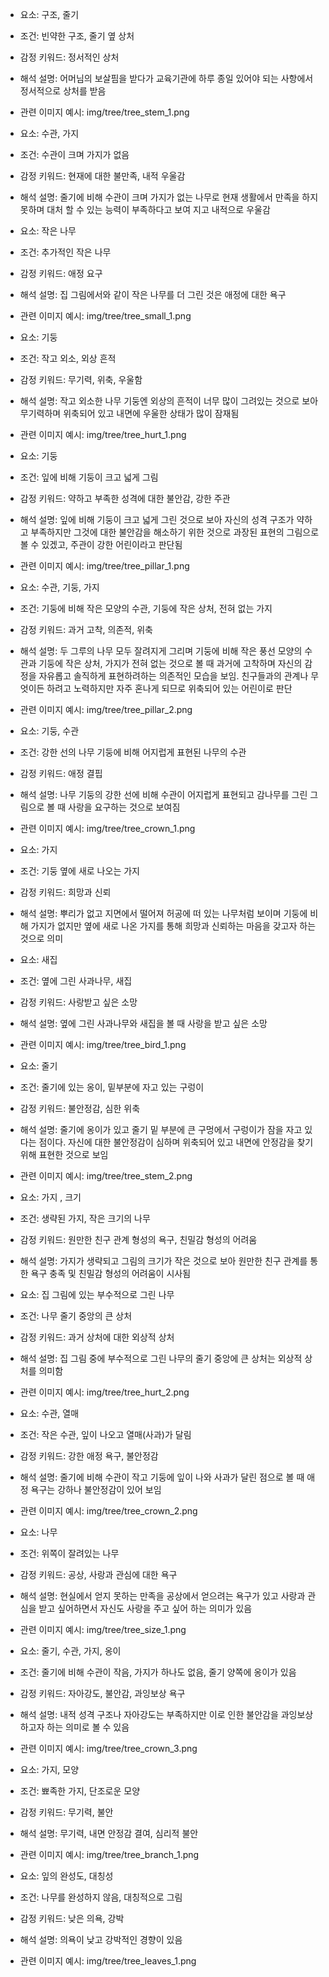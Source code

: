 - 요소: 구조, 줄기
- 조건: 빈약한 구조, 줄기 옆 상처
- 감정 키워드: 정서적인 상처
- 해석 설명: 어머님의 보살핌을 받다가 교육기관에 하루 종일 있어야 되는 사항에서 정서적으로 상처를 받음
- 관련 이미지 예시: img/tree/tree_stem_1.png

- 요소: 수관, 가지
- 조건: 수관이 크며 가지가 없음
- 감정 키워드: 현재에 대한 불만족, 내적 우울감
- 해석 설명:  줄기에 비해 수관이 크며 가지가 없는 나무로 현재 생활에서 만족을 하지 못하며 대처 할 수 있는 능력이 부족하다고 보여 지고 내적으로 우울감

- 요소: 작은 나무
- 조건: 추가적인 작은 나무
- 감정 키워드: 애정 요구
- 해석 설명:  집 그림에서와 같이 작은 나무를 더 그린 것은 애정에 대한 욕구
- 관련 이미지 예시: img/tree/tree_small_1.png

- 요소: 기둥
- 조건: 작고 외소, 외상 흔적
- 감정 키워드: 무기력, 위축, 우울함
- 해석 설명:  작고 외소한 나무 기둥엔 외상의 흔적이 너무 많이 그려있는 것으로 보아 무기력하며 위축되어 있고 내면에 우울한 상태가 많이 잠재됨
- 관련 이미지 예시: img/tree/tree_hurt_1.png

- 요소: 기둥
- 조건: 잎에 비해 기둥이 크고 넓게 그림
- 감정 키워드: 약하고 부족한 성격에 대한 불안감, 강한 주관
- 해석 설명: 잎에 비해 기둥이 크고 넓게 그린 것으로 보아 자신의 성격 구조가 약하고 부족하지만 그것에 대한 불안감을 해소하기 위한 것으로 과장된 표현의 그림으로 볼 수 있겠고, 주관이 강한 어린이라고 판단됨
- 관련 이미지 예시: img/tree/tree_pillar_1.png

- 요소: 수관, 기둥, 가지
- 조건: 기둥에 비해 작은 모양의 수관, 기둥에 작은 상처, 전혀 없는 가지
- 감정 키워드: 과거 고착, 의존적, 위축
- 해석 설명:  두 그루의 나무 모두 잘려지게 그리며 기둥에 비해 작은 풍선 모양의 수관과 기둥에 작은 상처, 가지가 전혀 없는 것으로 볼 때 과거에 고착하며 자신의 감정을 자유롭고 솔직하게 표현하려하는 의존적인 모습을 보임. 친구들과의 관계나 무엇이든 하려고 노력하지만 자주 혼나게 되므로 위축되어 있는 어린이로 판단
- 관련 이미지 예시: img/tree/tree_pillar_2.png

- 요소: 기둥, 수관
- 조건:  강한 선의 나무 기둥에 비해 어지럽게 표현된 나무의 수관
- 감정 키워드: 애정 결핍
- 해석 설명: 나무 기둥의 강한 선에 비해 수관이 어지럽게 표현되고 감나무를 그린 그림으로 볼 때 사랑을 요구하는 것으로 보여짐
- 관련 이미지 예시: img/tree/tree_crown_1.png

- 요소:  가지
- 조건: 기둥 옆에 새로 나오는 가지
- 감정 키워드: 희망과 신뢰
- 해석 설명:  뿌리가 없고 지면에서 떨어져 허공에 떠 있는 나무처럼 보이며 기둥에 비해 가지가 없지만 옆에 새로 나온 가지를 통해 희망과 신뢰하는 마음을 갖고자 하는 것으로 의미

- 요소:  새집
- 조건: 옆에 그린 사과나무, 새집
- 감정 키워드: 사랑받고 싶은 소망
- 해석 설명:  옆에 그린 사과나무와 새집을 볼 때 사랑을 받고 싶은 소망
- 관련 이미지 예시: img/tree/tree_bird_1.png

- 요소: 줄기
- 조건: 줄기에 있는 옹이, 밑부분에 자고 있는 구렁이
- 감정 키워드: 불안정감, 심한 위축
- 해석 설명: 줄기에 옹이가 있고 줄기 밑 부분에 큰 구멍에서 구렁이가 잠을 자고 있다는 점이다. 자신에 대한 불안정감이 심하며 위축되어 있고 내면에 안정감을 찾기 위해 표현한 것으로 보임
- 관련 이미지 예시: img/tree/tree_stem_2.png

- 요소: 가지 , 크기
- 조건: 생략된 가지, 작은 크기의 나무
- 감정 키워드: 원만한 친구 관계 형성의 욕구, 친밀감 형성의 어려움
- 해석 설명: 가지가 생략되고 그림의 크기가 작은 것으로 보아 원만한 친구 관계를 통한 욕구 충족 및 친밀감 형성의 어려움이 시사됨

- 요소: 집 그림에 있는 부수적으로 그린 나무
- 조건: 나무 줄기 중앙의 큰 상처
- 감정 키워드: 과거 상처에 대한 외상적 상처
- 해석 설명:  집 그림 중에 부수적으로 그린 나무의 줄기 중앙에 큰 상처는 외상적 상처를 의미함
- 관련 이미지 예시: img/tree/tree_hurt_2.png

- 요소: 수관, 열매
- 조건: 작은 수관, 잎이 나오고 열매(사과)가 달림
- 감정 키워드: 강한 애정 욕구, 불안정감
- 해석 설명: 줄기에 비해 수관이 작고 기둥에 잎이 나와 사과가 달린 점으로 볼 때 애정 욕구는 강하나 불안정감이 있어 보임
- 관련 이미지 예시: img/tree/tree_crown_2.png

- 요소: 나무
- 조건: 위쪽이 잘려있는 나무
- 감정 키워드: 공상, 사랑과 관심에 대한 욕구
- 해석 설명: 현실에서 얻지 못하는 만족을 공상에서 얻으려는 욕구가 있고 사랑과 관심을 받고 싶어하면서 자신도 사랑을 주고 싶어 하는 의미가 있음
- 관련 이미지 예시: img/tree/tree_size_1.png

- 요소: 줄기, 수관, 가지, 옹이
- 조건: 줄기에 비해 수관이 작음, 가지가 하나도 없음, 줄기 양쪽에 옹이가 있음
- 감정 키워드: 자아강도, 불안감, 과잉보상 욕구
- 해석 설명: 내적 성격 구조나 자아강도는 부족하지만 이로 인한 불안감을 과잉보상 하고자 하는 의미로 볼 수 있음
- 관련 이미지 예시: img/tree/tree_crown_3.png

- 요소: 가지, 모양
- 조건: 뾰족한 가지, 단조로운 모양
- 감정 키워드: 무기력, 불안
- 해석 설명: 무기력, 내면 안정감 결여, 심리적 불안
- 관련 이미지 예시: img/tree/tree_branch_1.png

- 요소: 잎의 완성도, 대칭성
- 조건: 나무를 완성하지 않음, 대칭적으로 그림
- 감정 키워드: 낮은 의욕, 강박
- 해석 설명: 의욕이 낮고 강박적인 경향이 있음
- 관련 이미지 예시: img/tree/tree_leaves_1.png

